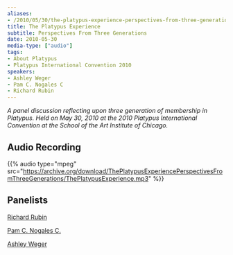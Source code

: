 ```yaml
---
aliases:
- /2010/05/30/the-platypus-experience-perspectives-from-three-generations
title: The Platypus Experience
subtitle: Perspectives From Three Generations
date: 2010-05-30
media-type: ["audio"]
tags:
- About Platypus
- Platypus International Convention 2010
speakers:
- Ashley Weger
- Pam C. Nogales C
- Richard Rubin
---
```


_A panel discussion reflecting upon three generation of membership in Platypus. Held on May 30, 2010 at the 2010 Platypus International Convention at the School of the Art Institute of Chicago._

## Audio Recording

{{% audio type="mpeg" src="https://archive.org/download/ThePlatypusExperiencePerspectivesFromThreeGenerations/ThePlatypusExperience.mp3" %}}

## Panelists

[Richard Rubin](/speakers/richard-rubin)

[Pam C. Nogales C.](/speakers/pam-c-nogales-c)

[Ashley Weger](/speakers/ashley-weger)
